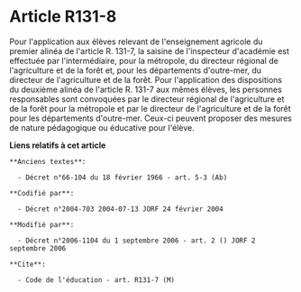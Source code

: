 # Article R131-8

Pour l'application aux élèves relevant de l'enseignement agricole du premier alinéa de l'article R. 131-7, la saisine de
l'inspecteur d'académie est effectuée par l'intermédiaire, pour la métropole, du directeur régional de l'agriculture et de la
forêt et, pour les départements d'outre-mer, du directeur de l'agriculture et de la forêt. Pour l'application des
dispositions du deuxième alinéa de l'article R. 131-7 aux mêmes élèves, les personnes responsables sont convoquées par le
directeur régional de l'agriculture et de la forêt pour la métropole et par le directeur de l'agriculture et de la forêt pour
les départements d'outre-mer. Ceux-ci peuvent proposer des mesures de nature pédagogique ou éducative pour l'élève.

**Liens relatifs à cet article**

	**Anciens textes**:

	  - Décret n°66-104 du 18 février 1966 - art. 5-3 (Ab)

	**Codifié par**:

	  - Décret n°2004-703 2004-07-13 JORF 24 février 2004

	**Modifié par**:

	  - Décret n°2006-1104 du 1 septembre 2006 - art. 2 () JORF 2 septembre 2006

	**Cite**:

	  - Code de l'éducation - art. R131-7 (M)
